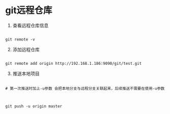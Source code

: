# git远程仓库

1. 查看远程仓库信息

```

git remote -v

```

2. 添加远程仓库

```

git remote add origin http://192.168.1.186:9090/git/test.git

```

3. 推送本地项目

```

# 第一次推送时加上-u参数 会把本地分支与远程分支关联起来，后续推送不需要在使用-u参数

 

git push -u origin master

```
